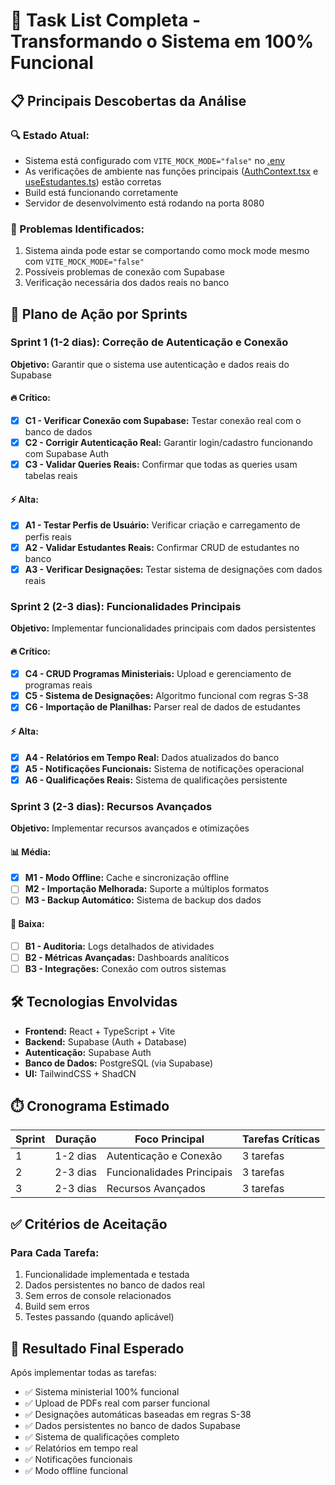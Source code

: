 # 🎯 Task List Completa - Transformando o Sistema em 100% Funcional

## 📋 Principais Descobertas da Análise

### 🔍 Estado Atual:
- Sistema está configurado com `VITE_MOCK_MODE="false"` no [.env](file:///c:/Users/webbe/OneDrive/Documents/GitHub/ministry-hub-sync/.env)
- As verificações de ambiente nas funções principais ([AuthContext.tsx](file:///c:/Users/webbe/OneDrive/Documents/GitHub/ministry-hub-sync/src/contexts/AuthContext.tsx) e [useEstudantes.ts](file:///c:/Users/webbe/OneDrive/Documents/GitHub/ministry-hub-sync/src/hooks/useEstudantes.ts)) estão corretas
- Build está funcionando corretamente
- Servidor de desenvolvimento está rodando na porta 8080

### 🚨 Problemas Identificados:
1. Sistema ainda pode estar se comportando como mock mode mesmo com `VITE_MOCK_MODE="false"`
2. Possíveis problemas de conexão com Supabase
3. Verificação necessária dos dados reais no banco

## 🚀 Plano de Ação por Sprints

### Sprint 1 (1-2 dias): Correção de Autenticação e Conexão
**Objetivo:** Garantir que o sistema use autenticação e dados reais do Supabase

#### 🔥 Crítico:
- [x] **C1 - Verificar Conexão com Supabase:** Testar conexão real com o banco de dados
- [x] **C2 - Corrigir Autenticação Real:** Garantir login/cadastro funcionando com Supabase Auth
- [x] **C3 - Validar Queries Reais:** Confirmar que todas as queries usam tabelas reais

#### ⚡ Alta:
- [x] **A1 - Testar Perfis de Usuário:** Verificar criação e carregamento de perfis reais
- [x] **A2 - Validar Estudantes Reais:** Confirmar CRUD de estudantes no banco
- [x] **A3 - Verificar Designações:** Testar sistema de designações com dados reais

### Sprint 2 (2-3 dias): Funcionalidades Principais
**Objetivo:** Implementar funcionalidades principais com dados persistentes

#### 🔥 Crítico:
- [x] **C4 - CRUD Programas Ministeriais:** Upload e gerenciamento de programas reais
- [x] **C5 - Sistema de Designações:** Algoritmo funcional com regras S-38
- [x] **C6 - Importação de Planilhas:** Parser real de dados de estudantes

#### ⚡ Alta:
- [x] **A4 - Relatórios em Tempo Real:** Dados atualizados do banco
- [x] **A5 - Notificações Funcionais:** Sistema de notificações operacional
- [x] **A6 - Qualificações Reais:** Sistema de qualificações persistente

### Sprint 3 (2-3 dias): Recursos Avançados
**Objetivo:** Implementar recursos avançados e otimizações

#### 📊 Média:
- [x] **M1 - Modo Offline:** Cache e sincronização offline
- [ ] **M2 - Importação Melhorada:** Suporte a múltiplos formatos
- [ ] **M3 - Backup Automático:** Sistema de backup dos dados

#### 💾 Baixa:
- [ ] **B1 - Auditoria:** Logs detalhados de atividades
- [ ] **B2 - Métricas Avançadas:** Dashboards analíticos
- [ ] **B3 - Integrações:** Conexão com outros sistemas

## 🛠️ Tecnologias Envolvidas

- **Frontend:** React + TypeScript + Vite
- **Backend:** Supabase (Auth + Database)
- **Autenticação:** Supabase Auth
- **Banco de Dados:** PostgreSQL (via Supabase)
- **UI:** TailwindCSS + ShadCN

## ⏱️ Cronograma Estimado

| Sprint | Duração | Foco Principal | Tarefas Críticas |
|--------|---------|----------------|------------------|
| 1 | 1-2 dias | Autenticação e Conexão | 3 tarefas |
| 2 | 2-3 dias | Funcionalidades Principais | 3 tarefas |
| 3 | 2-3 dias | Recursos Avançados | 3 tarefas |

## ✅ Critérios de Aceitação

### Para Cada Tarefa:
1. Funcionalidade implementada e testada
2. Dados persistentes no banco de dados real
3. Sem erros de console relacionados
4. Build sem erros
5. Testes passando (quando aplicável)

## 🎯 Resultado Final Esperado

Após implementar todas as tarefas:
- ✅ Sistema ministerial 100% funcional
- ✅ Upload de PDFs real com parser funcional
- ✅ Designações automáticas baseadas em regras S-38
- ✅ Dados persistentes no banco de dados Supabase
- ✅ Sistema de qualificações completo
- ✅ Relatórios em tempo real
- ✅ Notificações funcionais
- ✅ Modo offline funcional